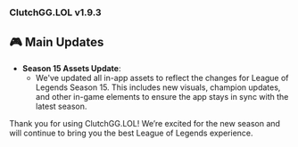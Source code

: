 ### ClutchGG.LOL v1.9.3

## 🎮 Main Updates

- **Season 15 Assets Update**:
  - We've updated all in-app assets to reflect the changes for League of Legends Season 15. This includes new visuals, champion updates, and other in-game elements to ensure the app stays in sync with the latest season.

Thank you for using ClutchGG.LOL! We’re excited for the new season and will continue to bring you the best League of Legends experience.
